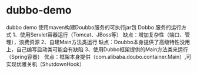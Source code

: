 # dubbo-demo
dubbo demo
使用maven构建Doubbo服务的可执行jar包
Dobbo 服务的运行方式
1、使用Servlet容器运行（Tomcat、JBoss等）
  缺点：增加复杂性（端口、管理），浪费资源
2、自建Main方法类运行
  缺点：Doubbo本身提供了高级特性没用上，自己编写启动类可能会有缺陷
3、使用Dubbo框架提供的Main方法类来运行（Spring容器）
  优点：框架本身提供（com.alibaba.doubo.container.Main）,可实现优雅关机（ShutdownHook）
